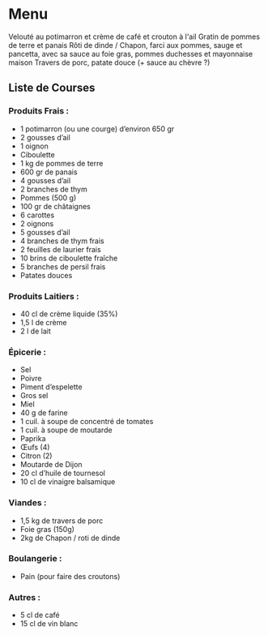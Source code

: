 # Menu
<tabs>
    <tab title="Aperitif">
        Velouté au potimarron et crème de café et crouton à l'ail
    </tab>
    <tab title="Entree">
        Gratin de pommes de terre et panais
    </tab>
    <tab title="Repas">
        Rôti de dinde / Chapon, farci aux pommes, sauge et pancetta, avec sa sauce au foie gras, pommes duchesses et mayonnaise maison
    </tab>
    <tab title="Repas 2">
        Travers de porc, patate douce (+ sauce au chèvre ?)
    </tab>
</tabs>

## Liste de Courses

### Produits Frais :
- 1 potimarron (ou une courge) d’environ 650 gr
- 2 gousses d’ail
- 1 oignon
- Ciboulette
- 1 kg de pommes de terre
- 600 gr de panais
- 4 gousses d’ail
- 2 branches de thym
- Pommes (500 g)
- 100 gr de châtaignes
- 6 carottes
- 2 oignons
- 5 gousses d’ail
- 4 branches de thym frais
- 2 feuilles de laurier frais
- 10 brins de ciboulette fraîche
- 5 branches de persil frais
- Patates douces

### Produits Laitiers :
- 40 cl de crème liquide (35%)
- 1,5 l de crème
- 2 l de lait

### Épicerie :
- Sel
- Poivre
- Piment d’espelette
- Gros sel
- Miel
- 40 g de farine
- 1 cuil. à soupe de concentré de tomates
- 1 cuil. à soupe de moutarde
- Paprika
- Œufs (4)
- Citron (2)
- Moutarde de Dijon
- 20 cl d’huile de tournesol
- 10 cl de vinaigre balsamique

### Viandes :
- 1,5 kg de travers de porc
- Foie gras (150g)
- 2kg de Chapon / roti de dinde

### Boulangerie :
- Pain (pour faire des croutons)

### Autres :
- 5 cl de café
- 15 cl de vin blanc